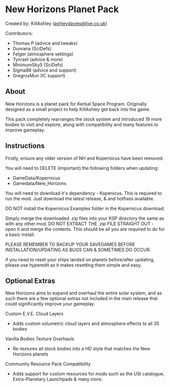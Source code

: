 New Horizons Planet Pack
==============================

Created by: KillAshley (ashleydavies@live.co.uk)

Contributors:
- Thomas P		(advice and tweaks)
- Dunrana		(SciDefs)
- Felger		(atmosphere settings)
- Tynrael		(advice & more)
- MinimumSky5		(SciDefs)
- Sigma88		(advice and support)
- GregroxMun		(IC support)


About
-----
New Horizons is a planet pack for Kerbal Space Program. Originally designed as a small project to help KillAshley get back into the game.

This pack completely rearranges the stock system and introduced 19 more bodies to visit and explore, along with compatibility and many features to improve gameplay.


Instructions
------------
Firstly, ensure any older version of NH and Kopernicus have been removed.

You will need to DELETE (important) the following folders when updating:
- GameData/Kopernicus
- Gamedata/New_Horizons

You will need to download it's dependency - Kopenicus. This is required to run the mod.
Just download the latest release, & and hotfixes available.

DO NOT install the Kopernicus Examples folder in the Kopernicus download.

Simply merge the downloaded .zip files into your KSP directory the same as with any other mod.
DO NOT EXTRACT THE .zip FILE STRAIGHT OUT - open it and merge the contents.
This should be all you are required to do for a basic install.

PLEASE REMEMBER TO BACKUP YOUR SAVEGAMES BEFORE INSTALLATION/UPDATING AS BUGS CAN & SOMETIMES DO OCCUR.

if you need to reset your ships landed on planets before/after updating, please use hyperedit as it makes resetting them simple and easy.


Optional Extras
---------------
New Horizons aims to expand and overhaul the entire solar system, and as such there are a few optional extras not included in the main release that could significantly improve your gameplay.

Custom E.V.E. Cloud Layers
- Adds custom volumetric cloud layers and atmosphere effects to all 35 bodies
	
Vanilla Bodies Texture Overhauls
- Re-textures all stock bodies into a HD style that matches the New Horizons planets
	
Community Resource Pack Compatibility
- Adds support for custom resources for mods such as the USI catalogue, Extra-Planetary Launchpads & many more.
